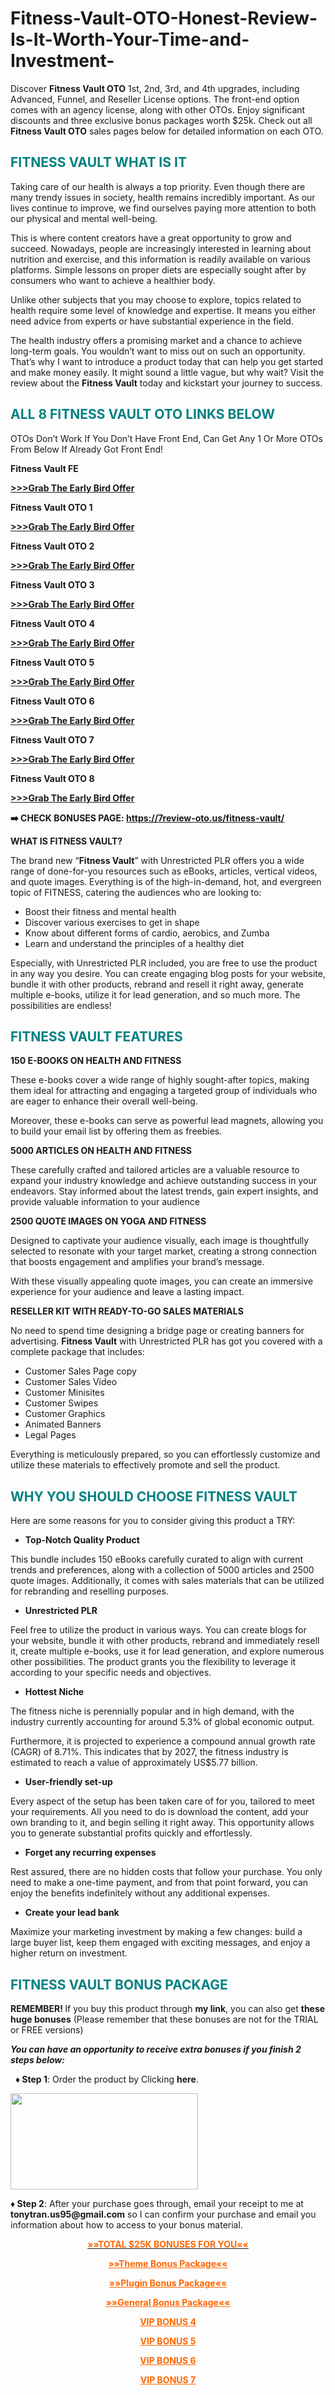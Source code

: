# Fitness-Vault-OTO-Honest-Review-Is-It-Worth-Your-Time-and-Investment-
<p>Discover <strong>Fitness Vault </strong><strong>OTO</strong> 1st, 2nd, 3rd, and 4th upgrades, including Advanced, Funnel, and Reseller License options. The front-end option comes with an agency license, along with other OTOs. Enjoy significant discounts and three exclusive bonus packages worth $25k. Check out all <strong>Fitness Vault </strong><strong>OTO</strong> sales pages below for detailed information on each OTO.</p>
<h2><span style="color: #008080;"><strong>FITNESS VAULT WHAT IS IT</strong></span></h2>
<p>Taking care of our health is always a top priority. Even though there are many trendy issues in society, health remains incredibly important. As our lives continue to improve, we find ourselves paying more attention to both our physical and mental well-being.</p>
<p>This is where content creators have a great opportunity to grow and succeed. Nowadays, people are increasingly interested in learning about nutrition and exercise, and this information is readily available on various platforms. Simple lessons on proper diets are especially sought after by consumers who want to achieve a healthier body.</p>
<p>Unlike other subjects that you may choose to explore, topics related to health require some level of knowledge and expertise. It means you either need advice from experts or have substantial experience in the field.</p>
<p>The health industry offers a promising market and a chance to achieve long-term goals. You wouldn’t want to miss out on such an opportunity. That’s why I want to introduce a product today that can help you get started and make money easily. It might sound a little vague, but why wait? Visit the review about the <strong>Fitness Vault</strong> today and kickstart your journey to success.</p>
<h2><span style="color: #008080;"><strong>ALL 8 FITNESS VAULT OTO LINKS BELOW</strong></span></h2>
<p>OTOs Don’t Work If You Don’t Have Front End, Can Get Any 1 Or More OTOs From Below If Already Got Front End!</p>
<p><strong>Fitness Vault FE</strong></p>
<p><a href="https://warriorplus.com/o2/a/n9ll5c5/0/cc" target="_blank" rel="nofollow noopener noreferrer"><strong>&gt;&gt;&gt;Grab The Early Bird Offer</strong></a></p>
<p><strong>Fitness Vault OTO 1</strong></p>
<p><a href="https://warriorplus.com/o2/a/n9ll5c5/0/cc" target="_blank" rel="nofollow noopener noreferrer"><strong>&gt;&gt;&gt;Grab The Early Bird Offer</strong></a></p>
<p><strong>Fitness Vault OTO 2</strong></p>
<p><a href="https://warriorplus.com/o2/a/n9ll5c5/0/cc" target="_blank" rel="nofollow noopener noreferrer"><strong>&gt;&gt;&gt;Grab The Early Bird Offer</strong></a></p>
<p><strong>Fitness Vault OTO 3</strong></p>
<p><a href="https://warriorplus.com/o2/a/n9ll5c5/0/cc" target="_blank" rel="nofollow noopener noreferrer"><strong>&gt;&gt;&gt;Grab The Early Bird Offer</strong></a></p>
<p><strong>Fitness Vault OTO 4</strong></p>
<p><a href="https://warriorplus.com/o2/a/n9ll5c5/0/cc" target="_blank" rel="nofollow noopener noreferrer"><strong>&gt;&gt;&gt;Grab The Early Bird Offer</strong></a></p>
<p><strong>Fitness Vault OTO 5</strong></p>
<p><a href="https://warriorplus.com/o2/a/n9ll5c5/0/cc" target="_blank" rel="nofollow noopener noreferrer"><strong>&gt;&gt;&gt;Grab The Early Bird Offer</strong></a></p>
<p><strong>Fitness Vault OTO 6</strong></p>
<p><a href="https://warriorplus.com/o2/a/n9ll5c5/0/cc" target="_blank" rel="nofollow noopener noreferrer"><strong>&gt;&gt;&gt;Grab The Early Bird Offer</strong></a></p>
<p><strong>Fitness Vault OTO 7</strong></p>
<p><a href="https://warriorplus.com/o2/a/n9ll5c5/0/cc" target="_blank" rel="nofollow noopener noreferrer"><strong>&gt;&gt;&gt;Grab The Early Bird Offer</strong></a></p>
<p><strong>Fitness Vault OTO 8</strong></p>
<p><a href="https://warriorplus.com/o2/a/n9ll5c5/0/cc" target="_blank" rel="nofollow noopener noreferrer"><strong>&gt;&gt;&gt;Grab The Early Bird Offer</strong></a></p>
<p><strong>➡️ CHECK BONUSES PAGE: <a href="https://7review-oto.us/fitness-vault/">https://7review-oto.us/fitness-vault/</a></strong></p>
<p><strong>WHAT IS FITNESS VAULT?</strong></p>
<p>The brand new “<strong>Fitness Vault</strong>” with Unrestricted PLR offers you a wide range of done-for-you resources such as eBooks, articles, vertical videos, and quote images. Everything is of the high-in-demand, hot, and evergreen topic of FITNESS, catering the audiences who are looking to:</p>
<ul>
	<li>Boost their fitness and mental health</li>
	<li>Discover various exercises to get in shape</li>
	<li>Know about different forms of cardio, aerobics, and Zumba</li>
	<li>Learn and understand the principles of a healthy diet</li>
</ul>
<p>Especially, with Unrestricted PLR included, you are free to use the product in any way you desire. You can create engaging blog posts for your website, bundle it with other products, rebrand and resell it right away, generate multiple e-books, utilize it for lead generation, and so much more. The possibilities are endless!</p>
<h2 class="review-box-header"><strong><span style="color: #008080;">FITNESS VAULT FEATURES</span></strong></h2>
<p><strong>150 E-BOOKS ON HEALTH AND FITNESS</strong></p>
<p>These e-books cover a wide range of highly sought-after topics, making them ideal for attracting and engaging a targeted group of individuals who are eager to enhance their overall well-being.</p>
<p>Moreover, these e-books can serve as powerful lead magnets, allowing you to build your email list by offering them as freebies.</p>
<p><strong>5000 ARTICLES ON HEALTH AND FITNESS</strong></p>
<p>These carefully crafted and tailored articles are a valuable resource to expand your industry knowledge and achieve outstanding success in your endeavors. Stay informed about the latest trends, gain expert insights, and provide valuable information to your audience</p>
<p><strong>2500 QUOTE IMAGES ON YOGA AND FITNESS</strong></p>
<p>Designed to captivate your audience visually, each image is thoughtfully selected to resonate with your target market, creating a strong connection that boosts engagement and amplifies your brand’s message.</p>
<p>With these visually appealing quote images, you can create an immersive experience for your audience and leave a lasting impact.</p>
<p><strong>RESELLER KIT WITH READY-TO-GO SALES MATERIALS</strong></p>
<p>No need to spend time designing a bridge page or creating banners for advertising. <strong>Fitness Vault</strong> with Unrestricted PLR has got you covered with a complete package that includes:</p>
<ul>
	<li>Customer Sales Page copy</li>
	<li>Customer Sales Video</li>
	<li>Customer Minisites</li>
	<li>Customer Swipes</li>
	<li>Customer Graphics</li>
	<li>Animated Banners</li>
	<li>Legal Pages</li>
</ul>
<p>Everything is meticulously prepared, so you can effortlessly customize and utilize these materials to effectively promote and sell the product.</p>
<h2 class="review-box-header"><span style="color: #008080;"><strong>WHY YOU SHOULD CHOOSE FITNESS VAULT</strong></span></h2>
<p>Here are some reasons for you to consider giving this product a TRY:</p>
<ul>
	<li><strong>Top-Notch Quality Product</strong></li>
</ul>
<p>This bundle includes 150 eBooks carefully curated to align with current trends and preferences, along with a collection of 5000 articles and 2500 quote images. Additionally, it comes with sales materials that can be utilized for rebranding and reselling purposes.</p>
<ul>
	<li><strong>Unrestricted PLR</strong></li>
</ul>
<p>Feel free to utilize the product in various ways. You can create blogs for your website, bundle it with other products, rebrand and immediately resell it, create multiple e-books, use it for lead generation, and explore numerous other possibilities. The product grants you the flexibility to leverage it according to your specific needs and objectives.</p>
<ul>
	<li><strong>Hottest Niche</strong></li>
</ul>
<p>The fitness niche is perennially popular and in high demand, with the industry currently accounting for around 5.3% of global economic output.</p>
<p>Furthermore, it is projected to experience a compound annual growth rate (CAGR) of 8.71%. This indicates that by 2027, the fitness industry is estimated to reach a value of approximately US$5.77 billion.</p>
<ul>
	<li><strong>User-friendly set-up</strong></li>
</ul>
<p>Every aspect of the setup has been taken care of for you, tailored to meet your requirements. All you need to do is download the content, add your own branding to it, and begin selling it right away. This opportunity allows you to generate substantial profits quickly and effortlessly.</p>
<ul>
	<li><strong>Forget any recurring expenses</strong></li>
</ul>
<p>Rest assured, there are no hidden costs that follow your purchase. You only need to make a one-time payment, and from that point forward, you can enjoy the benefits indefinitely without any additional expenses.</p>
<ul>
	<li><strong>Create your lead bank</strong></li>
</ul>
<p>Maximize your marketing investment by making a few changes: build a large buyer list, keep them engaged with exciting messages, and enjoy a higher return on investment.</p>
<h2><span style="color: #008080;"><b>FITNESS VAULT BONUS PACKAGE</b></span></h2>
<p><strong><span class="wc-shortcodes-highlight wc-shortcodes-highlight-yellow ">REMEMBER! </span></strong><span class="wc-shortcodes-highlight wc-shortcodes-highlight-yellow ">I</span>f you buy this product through <strong>my link</strong>, you can also get <strong>these huge bonuses</strong> (Please remember that these bonuses are not for the TRIAL or FREE versions)</p>
<p><em><strong>You can have an opportunity to receive extra bonuses if you finish 2 steps below:</strong></em></p>
<p>  <strong>♦ Step 1</strong>: Order the product by Clicking <strong>here</strong>.</p>
<p><a href="https://warriorplus.com/o2/a/n9ll5c5/0/cc" target="_blank" rel="nofollow noopener noreferrer"><img class="aligncenter size-medium wp-image-26" src="https://4u-review.com/wp-content/uploads/2021/07/Coupon-8-300x154.png" sizes="(max-width: 300px) 100vw, 300px" srcset="https://4u-review.com/wp-content/uploads/2021/07/Coupon-8-300x154.png 300w, https://4u-review.com/wp-content/uploads/2021/07/Coupon-8.png 313w" alt="" width="300" height="154" /></a></p>
<p><strong>♦ Step 2</strong>: After your purchase goes through, email your receipt to me at <strong>tonytran.us95@gmail.com</strong> so I can confirm your purchase and email you information about how to access to your bonus material.</p>
<p style="text-align: center;"><a href="https://oto-bundle.webflow.io/posts/total-15k-bonuses-for-you" target="_blank" rel="nofollow noopener"><span style="color: #ff6600;"><strong>»»TOTAL $25K BONUSES FOR YOU««</strong></span></a></p>
<p style="text-align: center;"><span style="color: #ff6600;"><strong><a style="color: #ff6600;" href="https://otoreviewr.com/theme-bonuses/" target="_blank" rel="nofollow noopener noreferrer">»»Theme Bonus Package««</a></strong></span></p>
<p style="text-align: center;"><span style="color: #ff6600;"><strong><a style="color: #ff6600;" href="https://otoreviewr.com/plugin-bonuses/" target="_blank" rel="nofollow noopener noreferrer">»»Plugin Bonus Package««</a></strong></span></p>
<p style="text-align: center;"><span style="color: #ff6600;"><strong><a style="color: #ff6600;" href="https://otoreviewr.com/general-bonuses/" target="_blank" rel="nofollow noopener noreferrer">»»General Bonus Package««</a></strong></span></p>
<p style="text-align: center;"><span style="color: #ff6600;"><strong><a style="color: #ff6600;" href="https://otoreviewr.com/vip-bonus-4/" target="_blank" rel="nofollow noopener noreferrer">VIP BONUS 4</a></strong></span></p>
<p style="text-align: center;"><span style="color: #ff6600;"><strong><a style="color: #ff6600;" href="https://otoreviewr.com/vip-bonus-5/" target="_blank" rel="nofollow noopener noreferrer">VIP BONUS 5</a></strong></span></p>
<p style="text-align: center;"><span style="color: #ff6600;"><strong><a style="color: #ff6600;" href="https://otoreviewr.com/vip-bonus-6/" target="_blank" rel="nofollow noopener noreferrer">VIP BONUS 6</a></strong></span></p>
<p style="text-align: center;"><span style="color: #ff6600;"><a style="color: #ff6600;" href="https://otoreviewr.com/vip-bonus-7/" target="_blank" rel="nofollow noopener noreferrer"><strong>VIP BONUS 7</strong></a></span></p>
